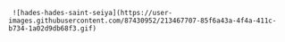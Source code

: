      ![hades-hades-saint-seiya](https://user-images.githubusercontent.com/87430952/213467707-85f6a43a-4f4a-411c-b734-1a02d9db68f3.gif)
